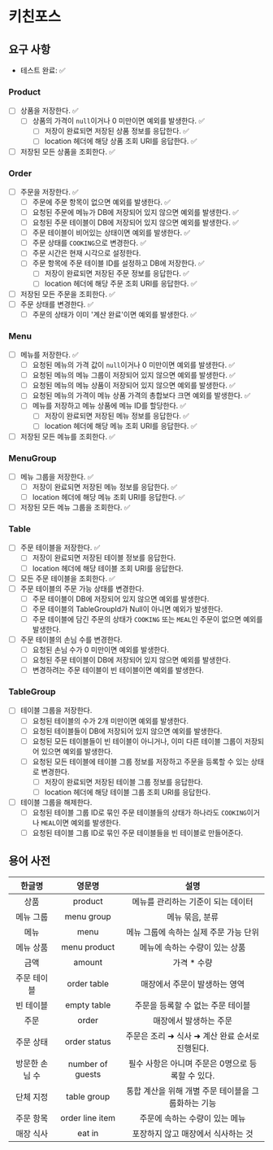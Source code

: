 # 키친포스

## 요구 사항

- 테스트 완료: ✅

### Product

- [ ] 상품을 저장한다. ✅
    - [ ] 상품의 가격이 `null`이거나 0 미만이면 예외를 발생한다. ✅
        - [ ] 저장이 완료되면 저장된 상품 정보를 응답한다. ✅
        - [ ] location 헤더에 해당 상품 조회 URI를 응답한다. ✅
- [ ] 저장된 모든 상품을 조회한다. ✅

### Order

- [ ] 주문을 저장한다. ✅
    - [ ] 주문에 주문 항목이 없으면 예외를 발생한다. ✅
    - [ ] 요청된 주문에 메뉴가 DB에 저장되어 있지 않으면 예외를 발생한다. ✅
    - [ ] 요청된 주문 테이블이 DB에 저장되어 있지 않으면 예외를 발생한다. ✅
    - [ ] 주문 테이블이 비어있는 상태이면 예외를 발생한다. ✅
    - [ ] 주문 상태를 `COOKING`으로 변경한다. ✅
    - [ ] 주문 시간은 현재 시각으로 설정한다.
    - [ ] 주문 항목에 주문 테이블 ID를 설정하고 DB에 저장한다. ✅
        - [ ] 저장이 완료되면 저장된 주문 정보를 응답한다. ✅
        - [ ] location 헤더에 해당 주문 조회 URI를 응답한다. ✅
- [ ] 저장된 모든 주문을 조회한다. ✅
- [ ] 주문 상태를 변경한다. ✅
    - [ ] 주문의 상태가 이미 '계산 완료'이면 예외를 발생한다. ✅

### Menu

- [ ] 메뉴를 저장한다. ✅
    - [ ] 요청된 메뉴의 가격 값이 `null`이거나 0 미만이면 예외를 발생한다. ✅
    - [ ] 요청된 메뉴의 메뉴 그룹이 저장되어 있지 않으면 예외를 발생한다. ✅
    - [ ] 요청된 메뉴의 메뉴 상품이 저장되어 있지 않으면 예외를 발생한다. ✅
    - [ ] 요청된 메뉴의 가격이 메뉴 상품 가격의 총합보다 크면 예외를 발생한다. ✅
    - [ ] 메뉴를 저장하고 메뉴 상품에 메뉴 ID를 할당한다. ✅
        - [ ] 저장이 완료되면 저장된 메뉴 정보를 응답한다. ✅
        - [ ] location 헤더에 해당 메뉴 조회 URI를 응답한다. ✅
- [ ] 저장된 모든 메뉴를 조회한다. ✅

### MenuGroup

- [ ] 메뉴 그룹을 저장한다. ✅
    - [ ] 저장이 완료되면 저장된 메뉴 정보를 응답한다. ✅
    - [ ] location 헤더에 해당 메뉴 조회 URI를 응답한다. ✅
- [ ] 저장된 모든 메뉴 그룹을 조회한다. ✅

### Table

- [ ] 주문 테이블을 저장한다. ✅
    - [ ] 저장이 완료되면 저장된 테이블 정보를 응답한다.
    - [ ] location 헤더에 해당 테이블 조회 URI를 응답한다.
- [ ] 모든 주문 테이블을 조회한다. ✅
- [ ] 주문 테이블의 주문 가능 상태를 변경한다.
    - [ ] 주문 테이블이 DB에 저장되어 있지 않으면 예외를 발생한다.
    - [ ] 주문 테이블의 TableGroupId가 Null이 아니면 예외가 발생한다.
    - [ ] 주문 테이블에 담긴 주문의 상태가 `COOKING` 또는 `MEAL`인 주문이 없으면 예외를 발생한다.
- [ ] 주문 테이블의 손님 수를 변경한다.
    - [ ] 요청된 손님 수가 0 미만이면 예외를 발생한다.
    - [ ] 요청된 주문 테이블이 DB에 저장되어 있지 않으면 예외를 발생한다.
    - [ ] 변경하려는 주문 테이블이 빈 테이블이면 예외를 발생한다.

### TableGroup

- [ ] 테이블 그룹을 저장한다.
    - [ ] 요청된 테이블의 수가 2개 미만이면 예외를 발생한다.
    - [ ] 요청된 테이블들이 DB에 저장되어 있지 않으면 예외를 발생한다.
    - [ ] 요청된 모든 테이블들이 빈 테이블이 아니거나, 이미 다른 테이블 그룹이 저장되어 있으면 예외를 발생한다.
    - [ ] 요청된 모든 테이블에 테이블 그룹 정보를 저장하고 주문을 등록할 수 있는 상태로 변경한다.
        - [ ] 저장이 완료되면 저장된 테이블 그룹 정보를 응답한다.
        - [ ] location 헤더에 해당 테이블 그룹 조회 URI를 응답한다.
- [ ] 테이블 그룹을 해제한다.
    - [ ] 요청된 테이블 그룹 ID로 묶인 주문 테이블들의 상태가 하나라도 `COOKING`이거나 `MEAL`이면 예외를 발생한다.
    - [ ] 요청된 테이블 그룹 ID로 묶인 주문 테이블들을 빈 테이블로 만들어준다.

## 용어 사전

|   한글명    |       영문명        |              설명               |
|:--------:|:----------------:|:-----------------------------:|
|    상품    |     product      |      메뉴를 관리하는 기준이 되는 데이터      |
|  메뉴 그룹   |    menu group    |           메뉴 묶음, 분류           |
|    메뉴    |       menu       |    메뉴 그룹에 속하는 실제 주문 가능 단위     |
|  메뉴 상품   |   menu product   |       메뉴에 속하는 수량이 있는 상품       |
|    금액    |      amount      |            가격 * 수량            |
|  주문 테이블  |   order table    |       매장에서 주문이 발생하는 영역        |
|  빈 테이블   |   empty table    |      주문을 등록할 수 없는 주문 테이블      |
|    주문    |      order       |         매장에서 발생하는 주문          |
|  주문 상태   |   order status   | 주문은 조리 ➜ 식사 ➜ 계산 완료 순서로 진행된다. |
| 방문한 손님 수 | number of guests | 필수 사항은 아니며 주문은 0명으로 등록할 수 있다. |
|  단체 지정   |   table group    | 통합 계산을 위해 개별 주문 테이블을 그룹화하는 기능 |
|  주문 항목   | order line item  |       주문에 속하는 수량이 있는 메뉴       |
|  매장 식사   |      eat in      |      포장하지 않고 매장에서 식사하는 것      |
